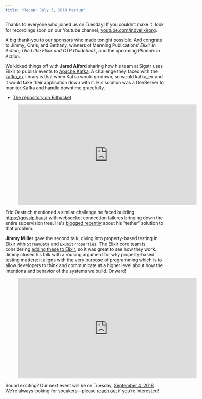 ```yaml
---
title: "Recap: July 3, 2018 Meetup"
---
```


Thanks to everyone who joined us on Tuesday! If you couldn’t make it, look for recordings soon on our Youtube channel, [youtube.com/indyelixirorg](https://www.youtube.com/indyelixirorg).

A big thank-you to [our sponsors](https://www.meetup.com/indyelixir/sponsors/) who made tonight possible. And congrats to Jimmy, Chris, and Bethany, winners of Manning Publications’ *Elixir In Action*, *The Little Elixir and OTP Guidebook*, and the upcoming *Phoenix In Action*.

We kicked things off with **Jared Alford** sharing how his team at Sigstr uses Elixir to publish events to [Apache Kafka](http://kafka.apache.org/). A challenge they faced with the [kafka_ex](https://github.com/kafkaex/kafka_ex) library is that when Kafka would go down, so would kafka_ex and it would take their application down with it. His solution was a GenServer to monitor Kafka and handle downtime gracefully.

- [The repository on Bitbucket](https://bitbucket.org/sigstr/sigstr-elixir-kafka/)

<figure>
  <div class="FlexVideo">
    <iframe width="560" height="315" src="https://www.youtube.com/embed/95vxTigSvNQ" frameborder="0" allowfullscreen></iframe>
  </div>
</figure>

Eric Oestrich mentioned a similar challenge he faced building <https://gossip.haus/> with websocket connection failures bringing down the entire supervision tree. He's [blogged recently](https://blog.oestrich.org/2018/07/otp-tether/) about his "tether" solution to that problem.

**Jimmy Miller** gave the second talk, diving into property-based testing in Elixir with [`StreamData`](https://github.com/whatyouhide/stream_data) and `ExUnitProperties`. The Elixir core team is considering [adding these to Elixir](https://elixir-lang.org/blog/2017/10/31/stream-data-property-based-testing-and-data-generation-for-elixir/), so it was great to see how they work. Jimmy closed his talk with a rousing argument for why property-based testing matters: it aligns with the very purpose of programming which is to allow developers to think and communicate at a higher level about how the intentions and behavior of the systems we build. Onward!

<figure>
  <div class="FlexVideo">
    <iframe width="560" height="315" src="https://www.youtube.com/embed/VhW9D0mbW1o" frameborder="0" allowfullscreen></iframe>
  </div>
</figure>

Sound exciting? Our next event will be on Tuesday, [September 4, 2018](https://www.meetup.com/indyelixir/events/252591281/) We’re always looking for speakers—please [reach out](mailto:hellostevegrossi+indyelixir@gmail.org) if you’re interested!
